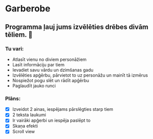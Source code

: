 # Garberobe
## Programma ļauj jums izvēlēties drēbes divām tēliem. 👚
### Tu vari:
- Atlasīt vienu no diviem personāžiem
- Lasīt informāciju par tiem
- Ievadiet savu vārdu un dzimšanas gadu
- Izvēlēties apģērbu, pārvietot to uz personāžu un mainīt tā izmērus
- Nospiežot pogu slēt un rādīt apģērbu
- Paglaudīt jauko runci

### Plāns:
- [x] Izveidot 2 ainas, iespējams pārslēgties starp tiem
- [x] 2 teksta laukumi
- [x] Ir vairāki apģerbi un iespēja paslēpt to
- [x] Skaņa efekti
- [x] Scroll view
